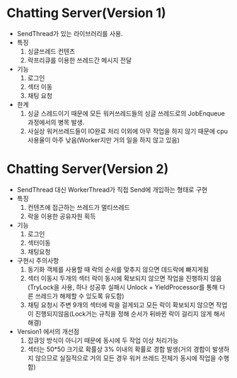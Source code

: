 # Chatting Server(Version 1)

- SendThread가 있는 라이브러리를 사용.
- 특징
  1. 싱글쓰레드 컨텐츠
  2. 락프리큐를 이용한 쓰레드간 메시지 전달
- 기능
  1. 로그인
  2. 섹터 이동
  3. 채팅 요청
- 한계
  1. 싱글 스레드이기 때문에 모든 워커쓰레드들의 싱글 쓰레드로의 JobEnqueue 과정에서의 병목 발생.
  2. 사실상 워커쓰레드들이 IO완료 처리 이외에 아무 작업을 하지 않기 때문에 cpu 사용율이 아주 낮음(Worker지만 거의 일을 하지 않고 있음)

# Chatting Server(Version 2)

- SendThread 대신 WorkerThread가 직접 Send에 개입하는 형태로 구현
- 특징
  1. 컨텐츠에 접근하는 쓰레드가 멀티쓰레드
  2. 락을 이용한 공유자원 획득
- 기능
  1. 로그인
  2. 섹터이동
  3. 채팅요청
- 구현시 주의사항
  1. 동기화 객체를 사용할 때 락의 순서를 맞추지 않으면 데드락에 빠지게됨
  1. 섹터 이동시 두개의 섹터 락이 동시에 확보되지 않으면 작업을 진행하지 않음(TryLock을 사용, 하나 성공후 실패시 Unlock + YieldProcessor를 통해 다른 쓰레드가 해제할 수 있도록 유도함)
  1. 채팅 요청시 주변 9개의 섹터에 락을 걸게되고 모든 락이 확보되지 않으면 작업이 진행되지않음(Lock거는 규칙을 정해 순서가 뒤바뀐 락이 걸리지 않게 해서 해결)
- Version1 에서의 개선점
  1. 잡큐잉 방식이 아니기 때문에 동시에 두 작업 이상 처리가능
  2. 섹터는 50*50 크기로 확률상 3% 이내의 확률로 경합 발생(거의 경합이 발생하지 않으므로 실질적으로 거의 모든 경우 워커 쓰레드 전체가 동시에 작업을 수행함)
